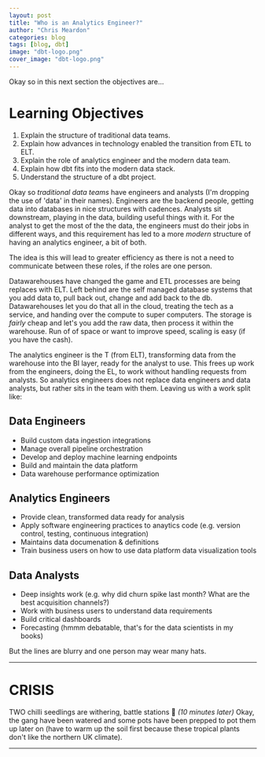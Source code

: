 ```yaml
---
layout: post
title: "Who is an Analytics Engineer?"
author: "Chris Meardon"
categories: blog
tags: [blog, dbt]
image: "dbt-logo.png"
cover_image: "dbt-logo.png"
---
```


Okay so in this next section the objectives are...

# Learning Objectives

1. Explain the structure of traditional data teams.
2. Explain how advances in technology enabled the transition from ETL to ELT.
3. Explain the role of analytics engineer and the modern data team.
4. Explain how dbt fits into the modern data stack.
5. Understand the structure of a dbt project.

Okay so _traditional data teams_ have engineers and analysts (I'm dropping the use of 'data' in their names). Engineers are the backend people, getting data into databases in nice structures with cadences. Analysts sit downstream, playing in the data, building useful things with it. For the analyst to get the most of the the data, the engineers must do their jobs in different ways, and this requirement has led to a more _modern_ structure of having an analytics engineer, a bit of both.

The idea is this will lead to greater efficiency as there is not a need to communicate between these roles, if the roles are one person.

Datawarehouses have changed the game and ETL processes are being replaces with ELT. Left behind are the self managed database systems that you add data to, pull back out, change and add back to the db. Datawarehouses let you do that all in the cloud, treating the tech as a service, and handing over the compute to super computers. The storage is _fairly_ cheap and let's you add the raw data, then process it within the warehouse. Run of of space or want to improve speed, scaling is easy (if you have the cash).

The analytics engineer is the T (from ELT), transforming data from the warehouse into the BI layer, ready for the analyst to use. This frees up work from the engineers, doing the EL, to work without handling requests from analysts. So analytics engineers does not replace data engineers and data analysts, but rather sits in the team with them. Leaving us with a work split like:

## Data Engineers

- Build custom data ingestion integrations
- Manage overall pipeline orchestration
- Develop and deploy machine learning endpoints
- Build and maintain the data platform
- Data warehouse performance optimization

## Analytics Engineers

- Provide clean, transformed data ready for analysis
- Apply software engineering practices to anaytics code (e.g. version control, testing, continuous integration)
- Maintains data documenation & definitions
- Train business users on how to use data platform data visualization tools

## Data Analysts

- Deep insights work (e.g. why did churn spike last month? What are the best acquisition channels?)
- Work with business users to understand data requirements
- Build critical dashboards
- Forecasting (hmmm debatable, that's for the data scientists in my books)

But the lines are blurry and one person may wear many hats.

---

# CRISIS

TWO chilli seedlings are withering, battle stations 🚨
_(10 minutes later)_
Okay, the gang have been watered and some pots have been prepped to pot them up later on (have to warm up the soil first because these tropical plants don't like the northern UK climate).

---
